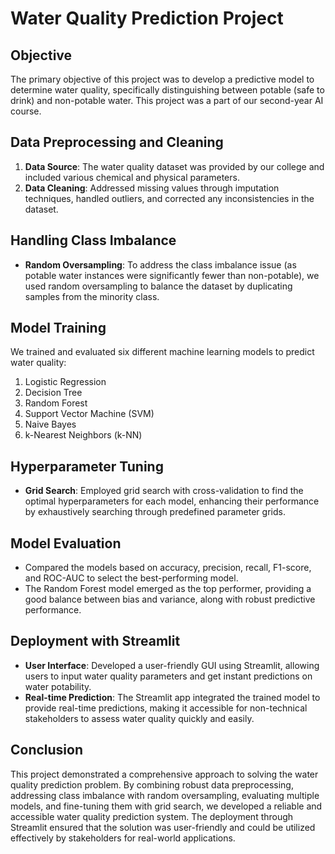 # Water Quality Prediction Project

## Objective
The primary objective of this project was to develop a predictive model to determine water quality, specifically distinguishing between potable (safe to drink) and non-potable water. This project was a part of our second-year AI course.

## Data Preprocessing and Cleaning
1. **Data Source**: The water quality dataset was provided by our college and included various chemical and physical parameters.
2. **Data Cleaning**: Addressed missing values through imputation techniques, handled outliers, and corrected any inconsistencies in the dataset.

## Handling Class Imbalance
- **Random Oversampling**: To address the class imbalance issue (as potable water instances were significantly fewer than non-potable), we used random oversampling to balance the dataset by duplicating samples from the minority class.

## Model Training
We trained and evaluated six different machine learning models to predict water quality:
1. Logistic Regression
2. Decision Tree
3. Random Forest
4. Support Vector Machine (SVM)
5. Naive Bayes
6. k-Nearest Neighbors (k-NN)

## Hyperparameter Tuning
- **Grid Search**: Employed grid search with cross-validation to find the optimal hyperparameters for each model, enhancing their performance by exhaustively searching through predefined parameter grids.

## Model Evaluation
- Compared the models based on accuracy, precision, recall, F1-score, and ROC-AUC to select the best-performing model.
- The Random Forest model emerged as the top performer, providing a good balance between bias and variance, along with robust predictive performance.

## Deployment with Streamlit
- **User Interface**: Developed a user-friendly GUI using Streamlit, allowing users to input water quality parameters and get instant predictions on water potability.
- **Real-time Prediction**: The Streamlit app integrated the trained model to provide real-time predictions, making it accessible for non-technical stakeholders to assess water quality quickly and easily.

## Conclusion
This project demonstrated a comprehensive approach to solving the water quality prediction problem. By combining robust data preprocessing, addressing class imbalance with random oversampling, evaluating multiple models, and fine-tuning them with grid search, we developed a reliable and accessible water quality prediction system. The deployment through Streamlit ensured that the solution was user-friendly and could be utilized effectively by stakeholders for real-world applications.
